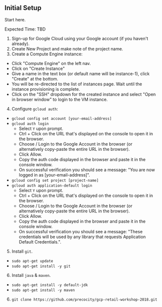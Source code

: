 ## Initial Setup

Start here.

Expected Time: TBD

1. Sign-up for Google Cloud using your Google account (if you haven't already).
2. Create New Project and make note of the project name.
3. Create a Compute Engine instance:
  * Click "Compute Engine" on the left nav.
  * Click on "Create Instance"
  * Give a name in the text box (or default name will be instance-1), click "Create" at the bottom.
  * You will be re-directed to the list of instances page. Wait until the instance provisioning is complete.
  * Click on the "SSH" dropdown for the created instance and select "Open in browser window" to login to the VM instance.
4. Configure `gcloud auth`:
  * `gcloud config set account [your-email-address]`
  * `gcloud auth login`
    * Select `Y` upon prompt.
    * Ctrl + Click on the URL that's displayed on the console to open it in the browser.
    * Choose / Login to the Google Account in the browser (or alternatively copy-paste the entire URL in the browser).
    * Click Allow.
    * Copy the auth code displayed in the browser and paste it in the console window.
    * On successful verification you should see a message: "You are now logged in as [your-email-address]".
  * `gcloud config set project [project-name]`
  * `gcloud auth application-default login`
    * Select `Y` upon prompt.
    * Ctrl + Click on the URL that's displayed on the console to open it in the browser.
    * Choose / Login to the Google Account in the browser (or alternatively copy-paste the entire URL in the browser).
    * Click Allow.
    * Copy the auth code displayed in the browser and paste it in the console window.
    * On successful verification you should see a message: "These credentials will be used by any library that requests Application Default Credentials.".
5. Install `git`.
  * `sudo apt-get update`
  * `sudo apt-get install -y git`
6. Install `java` & `maven`.
  * `sudo apt-get install -y default-jdk`
  * `sudo apt-get install -y maven`
6. `git clone https://github.com/precocity/gcp-retail-workshop-2018.git`
